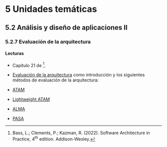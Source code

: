 # 5 Unidades temáticas

## 5.2 Análisis y diseño de aplicaciones II

### 5.2.7 Evaluación de la arquitectura

#### Lecturas

* Capítulo 21 de [^1].

[^1]: Bass, L.; Clements, P.; Kazman, R. (2022). Software Architecture in
    Practice, 4<sup>th</sup> edition. Addison-Wesley.

<!-- spell-checker: disable -->
* [Evaluación de la arquitectura](/2_Tecnicas_y_herramientas/2_10_.Evaluacion_arquitectura.md) como
  introducción y los siguientes métodos de evaluación de la arquitectura:
<!-- spell-checker: enable -->

* [ATAM](/2_Tecnicas_y_herramientas/2_10_1_ATAM.md)

* [Lightweight ATAM](/2_Tecnicas_y_herramientas/2_10_2_Lightweight_ATAM.md)

* [ALMA](/2_Tecnicas_y_herramientas/2_10_3_ALMA.md)

* [PASA](/2_Tecnicas_y_herramientas/2_10_4_PASA.md)
